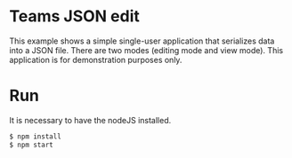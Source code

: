 # Teams JSON edit

This example shows a simple single-user application that serializes data into a JSON file. There are two modes (editing mode and view mode). This application is for demonstration purposes only.

# Run

It is necessary to have the nodeJS installed.
```bash
$ npm install
$ npm start
```
